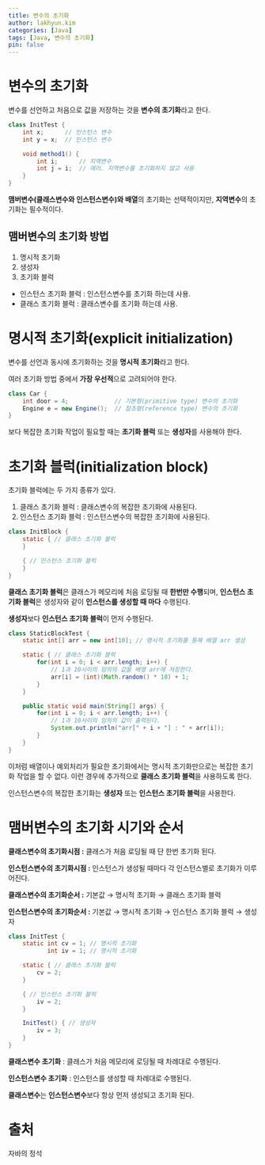 ```yaml
---
title: 변수의 초기화
author: lakhyun.kim
categories: [Java]
tags: [Java, 변수의 초기화]
pin: false
---
```


# 변수의 초기화

변수를 선언하고 처음으로 값을 저장하는 것을 **변수의 초기화**라고 한다.

```java
class InitTest {
	int x;      // 인스턴스 변수
	int y = x;  // 인스턴스 변수

	void method1() {
		int i;      // 지역변수
		int j = i;  // 에러. 지역변수를 초기화하지 않고 사용
	}
}
```

**맴버변수(클래스변수와 인스턴스변수)와 배열**의 초기화는 선택적이지만, **지역변수**의 초기화는 필수적이다.

## 맴버변수의 초기화 방법

1. 명시적 초기화
2. 생성자
3. 초기화 블럭
  - 인스턴스 초기화 블럭 : 인스턴스변수를 초기화 하는데 사용.
  - 클래스 초기화 블럭 : 클래스변수를 초기화 하는데 사용.

# 명시적 초기화(explicit initialization)

변수를 선언과 동시에 초기화하는 것을 **명시적 초기화**라고 한다.

여러 초기화 방법 중에서 **가장 우선적**으로 고려되어야 한다.

```java
class Car {
	int door = 4;             // 기본형(primitive type) 변수의 초기화
	Engine e = new Engine();  // 참조형(reference type) 변수의 초기화
}
```

보다 복잡한 초기화 작업이 필요할 때는 **초기화 블럭** 또는 **생성자**를 사용해야 한다.

# 초기화 블럭(initialization block)

초기화 블럭에는 두 가지 종류가 있다.

1. 클래스 초기화 블럭 : 클래스변수의 복잡한 초기화에 사용된다.
2. 인스턴스 초기화 블럭 : 인스턴스변수의 복잡한 초기화에 사용된다.

```java
class InitBlock {
	static { // 클래스 초기화 블럭
	}

	{ // 인스턴스 초기화 블럭
	}
}
```

**클래스 초기화 블럭**은 클래스가 메모리에 처음 로딩될 때 **한번만 수행**되며, **인스턴스 초기화 블럭**은 생성자와 같이 **인스턴스를 생성할 때 마다** 수행된다.

**생성자**보다 **인스턴스 초기화 블럭**이 먼저 수행된다.

```java
class StaticBlockTest {
	static int[] arr = new int[10]; // 명시적 초기화를 통해 배열 arr 생성

	static { // 클래스 초기화 블럭
		for(int i = 0; i < arr.length; i++) {
			// 1과 10사이의 임의의 값을 배열 arr에 저장한다.
			arr[i] = (int)(Math.random() * 10) + 1;
		}
	}

	public static void main(String[] args) {
		for(int i = 0; i < arr.length; i++) {
			// 1과 10사이의 임의의 값이 출력된다.
			System.out.println("arr[" + i + "] : " + arr[i]);
		}
	}
}
```

이처럼 배열이나 예외처리가 필요한 초기화에서는 명시적 초기화만으로는 복잡한 초기화 작업을 할 수 없다. 이런 경우에 추가적으로 **클래스 초기화 블럭**을 사용하도록 한다.

인스턴스변수의 복잡한 초기화는 **생성자** 또는 **인스턴스 초기화 블럭**을 사용한다.

# 맴버변수의 초기화 시기와 순서

**클래스변수의 초기화시점 :** 클래스가 처음 로딩될 때 단 한번 초기화 된다.

**인스턴스변수의 초기화시점 :** 인스턴스가 생성될 때마다 각 인스턴스별로 초기화가 이루어진다.

**클래스변수의 초기화순서 :** 기본값 → 명시적 초기화 → 클래스 초기화 블럭

**인스턴스변수의 초기화순서 :** 기본값 → 명시적 초기화 → 인스턴스 초기화 블럭 → 생성자

```java
class InitTest {
	static int cv = 1; // 명시적 초기화
	       int iv = 1; // 명시적 초기화

	static { // 클래스 초기화 블럭
		cv = 2;
	}

	{ // 인스턴스 초기화 블럭
		iv = 2;
	}

	InitTest() { // 생성자
		iv = 3;
	}
}
```

**클래스변수 초기화** : 클래스가 처음 메모리에 로딩될 때 차례대로 수행된다.

**인스턴스변수 초기화** : 인스턴스를 생성할 때 차례대로 수행된다.

**클래스변수**는 **인스턴스변수**보다 항상 먼저 생성되고 초기화 된다.

# 출처

자바의 정석

